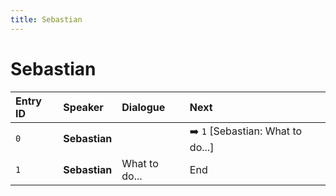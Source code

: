 ```yaml
---
title: Sebastian
---
```


# Sebastian


| Entry ID | Speaker | Dialogue | Next |
| :------- | :------ | :------- | :------------ |
| `0` | **Sebastian** |  | ➡️ `1` \[Sebastian: What to do\.\.\.\] |
| `1` | **Sebastian** | What to do\.\.\. | End |
